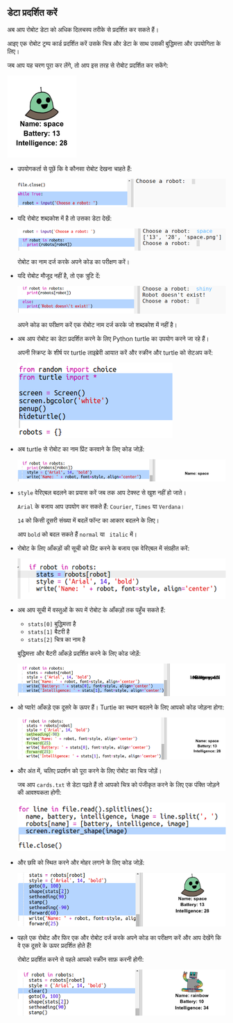 ## डेटा प्रदर्शित करें

अब आप रोबोट डेटा को अधिक दिलचस्प तरीके से प्रदर्शित कर सकते हैं।

आइए एक रोबोट ट्रम्प कार्ड प्रदर्शित करें उसके चित्र और डेटा के साथ उसकी बुद्धिमत्ता और उपयोगिता के लिए।

जब आप यह चरण पूरा कर लेंगे, तो आप इस तरह से रोबोट प्रदर्शित कर सकेंगे:

![स्क्रीनशॉट](images/robotrumps-example.png)

+ उपयोगकर्ता से पूछें कि वे कौनसा रोबोट देखना चाहते हैं:
    
    ![स्क्रीनशॉट](images/robotrumps-choose.png)

+ यदि रोबोट शब्दकोश में है तो उसका डेटा देखें:
    
    ![स्क्रीनशॉट](images/robotrumps-if.png)
    
    रोबोट का नाम दर्ज करके अपने कोड का परीक्षण करें।

+ यदि रोबोट मौजूद नहीं है, तो एक त्रुटि दें:
    
    ![स्क्रीनशॉट](images/robotrumps-else.png)
    
    अपने कोड का परीक्षण करें एक रोबोट नाम दर्ज करके जो शब्दकोश में नहीं है।

+ अब आप रोबोट का डेटा प्रदर्शित करने के लिए Python turtle का उपयोग करने जा रहे हैं।
    
    अपनी स्क्रिप्ट के शीर्ष पर turtle लाइब्रेरी आयात करें और स्क्रीन और turtle को सेटअप करें:
    
    ![स्क्रीनशॉट](images/robotrumps-turtle.png)

+ अब turtle से रोबोट का नाम प्रिंट करवाने के लिए कोड जोड़ें:
    
    ![स्क्रीनशॉट](images/robotrumps-name.png)

+ `style` वेरिएबल बदलने का प्रयास करें जब तक आप टेक्स्ट से खुश नहीं हो जाते।
    
    `Arial` के बजाय आप उपयोग कर सकते हैं: `Courier`, `Times` या `Verdana`।
    
    `14` को किसी दूसरी संख्या में बदलें फॉन्ट का आकार बदलने के लिए।
    
    आप `bold` को बदल सकते हैं `normal` या ` italic` में।

+ रोबोट के लिए आँकड़ों की सूची को प्रिंट करने के बजाय एक वेरिएबल में संग्रहीत करें:
    
    ![स्क्रीनशॉट](images/robotrumps-stats.png)

+ अब आप सूची में वस्तुओं के रूप में रोबोट के आँकड़ों तक पहुँच सकते हैं:
    
    + `stats[0]` बुद्धिमत्ता है
    + `stats[1]` बैटरी है
    + `stats[2]` चित्र का नाम है
    
    बुद्धिमत्ता और बैटरी आँकड़े प्रदर्शित करने के लिए कोड जोड़ें:
    
    ![स्क्रीनशॉट](images/robotrumps-stats-2.png)

+ ओ प्यारे! आँकड़े एक दूसरे के ऊपर हैं। Turtle का स्थान बदलने के लिए आपको कोड जोड़ना होगा:
    
    ![स्क्रीनशॉट](images/robotrumps-stats-3.png)

+ और अंत में, चलिए प्रदर्शन को पूरा करने के लिए रोबोट का चित्र जोड़ें।
    
    जब आप `cards.txt` से डेटा पढ़ते हैं तो आपको चित्र को पंजीकृत करने के लिए एक पंक्ति जोड़ने की आवश्यकता होगी:
    
    ![स्क्रीनशॉट](images/robotrumps-register.png)

+ और छवि को स्थित करने और मोहर लगाने के लिए कोड जोड़ें:
    
    ![स्क्रीनशॉट](images/robotrumps-image.png)

+ पहले एक रोबोट और फिर एक और रोबोट दर्ज करके अपने कोड का परीक्षण करें और आप देखेंगे कि वे एक दूसरे के ऊपर प्रदर्शित होते हैं!
    
    रोबोट प्रदर्शित करने से पहले आपको स्क्रीन साफ़ करनी होगी:
    
    ![स्क्रीनशॉट](images/robotrumps-clear.png)